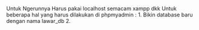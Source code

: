 Untuk Ngerunnya Harus pakai localhost semacam xampp dkk
Untuk beberapa hal yang harus dilakukan di phpmyadmin :
    1. Bikin database baru dengan nama lawar_db
    2.

